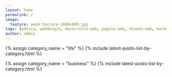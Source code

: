 ```yaml
---
layout: home
permalink: /
image:
  feature: wood-texture-1600x800.jpg
tags: [wdnica, webdesgin, desarrollo-web, pagina-web, diseno-web, marketing, emarketing, vida, negocios, life, business, tecnologia, technology, html5, lifenbiz, life-and-business, vida-y-negocios, productivity, management, starup, fitness, health]
author: admin
---
```

{% assign category_name = "life" %}
  {% include latest-posts-list-by-category.html %}

{% assign category_name = "business" %}
  {% include latest-posts-list-by-category.html %}
